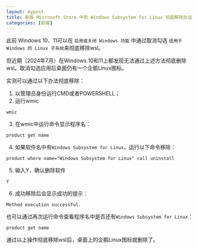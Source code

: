 ```yaml
---
layout: mypost
title: 新版 Microsoft Store 中的 Windows Subsystem for Linux 彻底移除办法
categories: [前端]
---
```


此前 Windows 10、11可以在 `启用或关闭 Windows 功能` 中通过取消勾选 `适用于 Windows 的 Linux 子系统`来彻底移除wsl。

但近期（2024年7月）在Windows 10和11上都发现无法通过上述方法彻底删除wsl。取消勾选应用后桌面仍有一个企鹅Linux图标。

实测可以通过以下办法彻底移除：

1. 以管理员身份运行CMD或者POWERSHELL；
2. 运行wmic
```
wmic
```
3. 在wmic中运行命令显示程序名：
```
product get name
```
4. 如果软件名中有`Windows Subsystem for Linux`，运行以下命令移除：
```
product where name="Windows Subsystem for Linux" call uninstall
```
5. 输入Y，确认删除软件
```
Y
```
6. 成功移除后会显示成功的提示：
```
Method execution successful.
```
也可以通过再次运行命令查看程序名中是否还有`Windows Subsystem for Linux`：
```
product get name
```
通过以上操作彻底移除wsl后，桌面上的企鹅Linux图标就删除了。
